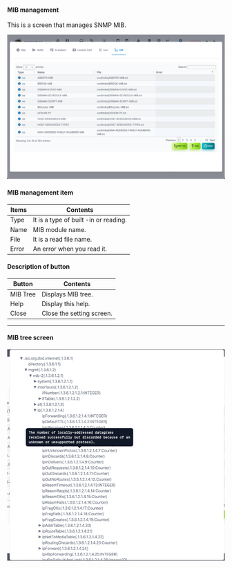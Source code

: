 #### MIB management
<div class="text-xl">
This is a screen that manages SNMP MIB.
</div>

![MIB management](../../help/en/2023-12-03_10-37-53.png)


>>>
#### MIB management item

<div class="text-lg">

| Items | Contents |
| ---- | ---- |
| Type | It is a type of built -in or reading.|
| Name | MIB module name.|
| File | It is a read file name.|
| Error | An error when you read it.|

</div>

>>>
#### Description of button

<div class="text-lg">

| Button | Contents |
| ---- | ---- |
| MIB Tree | Displays MIB tree.|
| Help | Display this help.|
| Close | Close the setting screen.|

</div>

---
#### MIB tree screen

![MIB tree](../../help/en/2023-12-03_10-40-05.png)
